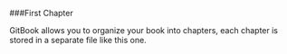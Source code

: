 ###First Chapter

GitBook allows you to organize your book into chapters, each chapter is stored in a separate file like this one.

